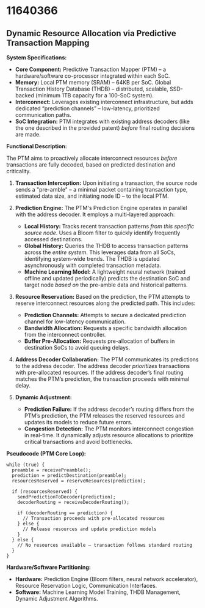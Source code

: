 # 11640366

## Dynamic Resource Allocation via Predictive Transaction Mapping

**System Specifications:**

*   **Core Component:** Predictive Transaction Mapper (PTM) – a hardware/software co-processor integrated within each SoC.
*   **Memory:** Local PTM memory (SRAM) – 64KB per SoC. Global Transaction History Database (THDB) – distributed, scalable, SSD-backed (minimum 1TB capacity for a 100-SoC system).
*   **Interconnect:** Leverages existing interconnect infrastructure, but adds dedicated “prediction channels” – low-latency, prioritized communication paths.
*   **SoC Integration:** PTM integrates with existing address decoders (like the one described in the provided patent) *before* final routing decisions are made.

**Functional Description:**

The PTM aims to proactively allocate interconnect resources *before* transactions are fully decoded, based on predicted destination and criticality.

1.  **Transaction Interception:**  Upon initiating a transaction, the source node sends a "pre-amble" – a minimal packet containing transaction type, estimated data size, and initiating node ID – to the local PTM.

2.  **Prediction Engine:** The PTM's Prediction Engine operates in parallel with the address decoder. It employs a multi-layered approach:
    *   **Local History:**  Tracks recent transaction patterns *from this specific source node*. Uses a Bloom filter to quickly identify frequently accessed destinations.
    *   **Global History:** Queries the THDB to access transaction patterns across the *entire system*. This leverages data from all SoCs, identifying system-wide trends.  The THDB is updated asynchronously with completed transaction metadata.
    *   **Machine Learning Model:**  A lightweight neural network (trained offline and updated periodically) predicts the destination SoC and target node *based on* the pre-amble data and historical patterns.

3.  **Resource Reservation:**  Based on the prediction, the PTM attempts to reserve interconnect resources along the predicted path. This includes:
    *   **Prediction Channels:**  Attempts to secure a dedicated prediction channel for low-latency communication.
    *   **Bandwidth Allocation:**  Requests a specific bandwidth allocation from the interconnect controller.
    *   **Buffer Pre-Allocation:**  Requests pre-allocation of buffers in destination SoCs to avoid queuing delays.

4.  **Address Decoder Collaboration:** The PTM communicates its predictions to the address decoder. The address decoder *prioritizes* transactions with pre-allocated resources.  If the address decoder’s final routing matches the PTM’s prediction, the transaction proceeds with minimal delay.

5.  **Dynamic Adjustment:**
    *   **Prediction Failure:** If the address decoder’s routing differs from the PTM’s prediction, the PTM releases the reserved resources and updates its models to reduce future errors.
    *   **Congestion Detection:** The PTM monitors interconnect congestion in real-time. It dynamically adjusts resource allocations to prioritize critical transactions and avoid bottlenecks.

**Pseudocode (PTM Core Loop):**

```
while (true) {
  preamble = receivePreamble();
  prediction = predictDestination(preamble);
  resourcesReserved = reserveResources(prediction);

  if (resourcesReserved) {
    sendPredictionToDecoder(prediction);
    decoderRouting = receiveDecoderRouting();

    if (decoderRouting == prediction) {
      // Transaction proceeds with pre-allocated resources
    } else {
      // Release resources and update prediction models
    }
  } else {
    // No resources available – transaction follows standard routing
  }
}
```

**Hardware/Software Partitioning:**

*   **Hardware:** Prediction Engine (Bloom filters, neural network accelerator), Resource Reservation Logic, Communication Interfaces.
*   **Software:**  Machine Learning Model Training, THDB Management, Dynamic Adjustment Algorithms.